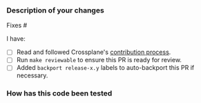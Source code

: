 <!--
Thank you for helping to improve Upjet!

Please read through https://git.io/fj2m9 if this is your first time opening a
Upjet pull request. Find us in https://slack.crossplane.io/messages/dev if
you need any help contributing.
-->

### Description of your changes

<!--
Briefly describe what this pull request does. Be sure to direct your reviewers'
attention to anything that needs special consideration.

We love pull requests that resolve an open Upjet issue. If yours does, you
can uncomment the below line to indicate which issue your PR fixes, for example
"Fixes #500":

-->
Fixes #

I have:

- [ ] Read and followed Crossplane's [contribution process].
- [ ] Run `make reviewable` to ensure this PR is ready for review.
- [ ] Added `backport release-x.y` labels to auto-backport this PR if necessary.

### How has this code been tested

<!--
Before reviewers can be confident in the correctness of this pull request, it
needs to tested and shown to be correct. Briefly describe the testing that has
already been done or which is planned for this change.
-->

[contribution process]: https://git.io/fj2m9
